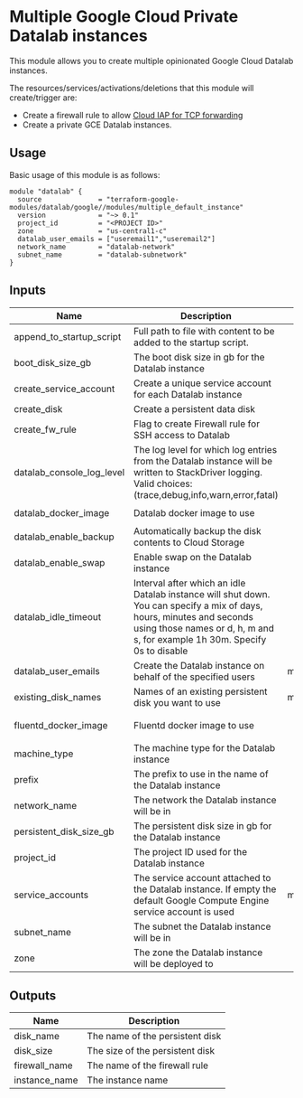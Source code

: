 # Multiple Google Cloud Private Datalab‎ instances

This module allows you to create multiple opinionated Google Cloud Datalab instances.

The resources/services/activations/deletions that this module will create/trigger are:
- Create a firewall rule to allow [Cloud IAP for TCP forwarding](https://cloud.google.com/iap/docs/using-tcp-forwarding)
- Create a private GCE Datalab instances.

## Usage

Basic usage of this module is as follows:

```hcl
module "datalab" {
  source              = "terraform-google-modules/datalab/google//modules/multiple_default_instance"
  version             = "~> 0.1"
  project_id          = "<PROJECT ID>"
  zone                = "us-central1-c"
  datalab_user_emails = ["useremail1","useremail2"]
  network_name        = "datalab-network"
  subnet_name         = "datalab-subnetwork"
}
```

<!-- BEGINNING OF PRE-COMMIT-TERRAFORM DOCS HOOK -->
## Inputs

| Name | Description | Type | Default | Required |
|------|-------------|:----:|:-----:|:-----:|
| append\_to\_startup\_script | Full path to file with content to be added to the startup script. | string | `""` | no |
| boot\_disk\_size\_gb | The boot disk size in gb for the Datalab instance | string | `"20"` | no |
| create\_service\_account | Create a unique service account for each Datalab instance | bool | `"false"` | no |
| create\_disk | Create a persistent data disk | bool | `"true"` | no |
| create\_fw\_rule | Flag to create Firewall rule for SSH access to Datalab | bool | `"true"` | no |
| datalab\_console\_log\_level | The log level for which log entries from the Datalab instance will be written to StackDriver logging. Valid choices: (trace,debug,info,warn,error,fatal) | string | `"warn"` | no |
| datalab\_docker\_image | Datalab docker image to use | string | `"gcr.io/cloud-datalab/datalab:latest"` | no |
| datalab\_enable\_backup | Automatically backup the disk contents to Cloud Storage | bool | `"true"` | no |
| datalab\_enable\_swap | Enable swap on the Datalab instance | bool | `"true"` | no |
| datalab\_idle\_timeout | Interval after which an idle Datalab instance will shut down. You can specify a mix of days, hours, minutes and seconds using those names or d, h, m and s, for example 1h 30m. Specify 0s to disable | string | `"60m"` | no |
| datalab\_user\_emails | Create the Datalab instance on behalf of the specified users | map(string) | n/a | yes |
| existing\_disk\_names | Names of an existing persistent disk you want to use | map(string) | `"{}"` | no |
| fluentd\_docker\_image | Fluentd docker image to use | string | `"gcr.io/google-containers/fluentd-gcp:2.0.17"` | no |
| machine\_type | The machine type for the Datalab instance | string | `"n1-standard-2"` | no |
| prefix | The prefix to use in the name of the Datalab instance | string | `"datalab-"` | no |
| network\_name | The network the Datalab instance will be in | string | n/a | yes |
| persistent\_disk\_size\_gb | The persistent disk size in gb for the Datalab instance | number | `"200"` | no |
| project\_id | The project ID used for the Datalab instance | string | n/a | yes |
| service\_accounts | The service account attached to the Datalab instance. If empty the default Google Compute Engine service account is used | map(string) | `"{}"` | no |
| subnet\_name | The subnet the Datalab instance will be in | string | n/a | yes |
| zone | The zone the Datalab instance will be deployed to | string | n/a | yes |

## Outputs

| Name | Description |
|------|-------------|
| disk\_name | The name of the persistent disk |
| disk\_size | The size of the persistent disk |
| firewall\_name | The name of the firewall rule |
| instance\_name | The instance name |

<!-- END OF PRE-COMMIT-TERRAFORM DOCS HOOK -->
